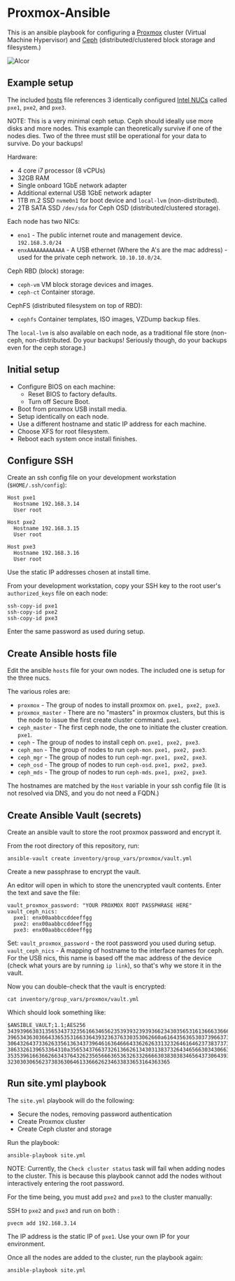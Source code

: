 # Proxmox-Ansible

This is an ansible playbook for configuring a [Proxmox](https://pve.proxmox.com) cluster (Virtual Machine
Hypervisor) and [Ceph](https://ceph.com/) (distributed/clustered block storage and filesystem.)

![Alcor](https://github.com/PlenusPyramis/proxmox-ansible/blob/images/images/alcor.gif?raw=true)

## Example setup

The included [hosts](inventory/hosts.yml) file references 3 identically configured [Intel
NUCs](https://ark.intel.com/content/www/us/en/ark/products/126140/intel-nuc-kit-nuc8i7beh.html)
called `pxe1`, `pxe2`, and `pxe3`.

NOTE: This is a very minimal ceph setup. Ceph should ideally use more disks and
more nodes. This example can theoretically survive if one of the nodes dies. Two
of the three must still be operational for your data to survive. Do your
backups!

Hardware:

 * 4 core i7 processor (8 vCPUs)
 * 32GB RAM
 * Single onboard 1GbE network adapter
 * Additional external USB 1GbE network adapter
 * 1TB m.2 SSD `nvme0n1` for boot device and `local-lvm` (non-distributed).
 * 2TB SATA SSD `/dev/sda` for Ceph OSD (distributed/clustered storage).

Each node has two NICs:

 * `eno1` - The public internet route and management device. `192.168.3.0/24`
 * `enxAAAAAAAAAAAA` - A USB ethernet (Where the A's are the mac address) - used
   for the private ceph network. `10.10.10.0/24`.

Ceph RBD (block) storage:

 * `ceph-vm` VM block storage devices and images.
 * `ceph-ct` Container storage.

CephFS (distributed filesystem on top of RBD):

 * `cephfs` Container templates, ISO images, VZDump backup files.

The `local-lvm` is also available on each node, as a traditional file store
(non-ceph, non-distributed. Do your backups! Seriously though, do your backups
even for the ceph storage.)

## Initial setup

* Configure BIOS on each machine:
  * Reset BIOS to factory defaults.
  * Turn off Secure Boot.
* Boot from proxmox USB install media.
* Setup identically on each node.
* Use a different hostname and static IP address for each machine.
* Choose XFS for root filesystem.
* Reboot each system once install finishes.

## Configure SSH

Create an ssh config file on your development workstation (`$HOME/.ssh/config`):

```
Host pxe1
  Hostname 192.168.3.14
  User root

Host pxe2
  Hostname 192.168.3.15
  User root

Host pxe3
  Hostname 192.168.3.16
  User root
```

Use the static IP addresses chosen at install time.

From your development workstation, copy your SSH key to the root user's `authorized_keys` file on each node:

```
ssh-copy-id pxe1
ssh-copy-id pxe2
ssh-copy-id pxe3
```

Enter the same password as used during setup.

## Create Ansible hosts file

Edit the ansible `hosts` file for your own nodes. The included one is setup for
the three nucs.

The various roles are:

 * `proxmox` - The group of nodes to install proxmox on. `pxe1, pxe2, pxe3`.
 * `proxmox_master` - There are no "masters" in proxmox clusters, but this is
   the node to issue the first create cluster command. `pxe1`.
 * `ceph_master` - The first ceph node, the one to initiate the cluster
   creation. `pxe1`.
 * `ceph` - The group of nodes to install ceph on. `pxe1, pxe2, pxe3`.
 * `ceph_mon` - The group of nodes to run `ceph-mon`. `pxe1, pxe2, pxe3`.
 * `ceph_mgr` - The group of nodes to run `ceph-mgr`. `pxe1, pxe2, pxe3`.
 * `ceph_osd` - The group of nodes to run `ceph-osd`. `pxe1, pxe2, pxe3`.
 * `ceph_mds` - The group of nodes to run `ceph-mds`. `pxe1, pxe2, pxe3`.


The hostnames are matched by the `Host` variable in your ssh config file (It is
not resolved via DNS, and you do not need a FQDN.)

## Create Ansible Vault (secrets)

Create an ansible vault to store the root proxmox password and encrypt it.

From the root directory of this repository, run:

```
ansible-vault create inventory/group_vars/proxmox/vault.yml
```

Create a new passphrase to encrypt the vault.

An editor will open in which to store the unencrypted vault contents. Enter the
text and save the file:

```
vault_proxmox_password: "YOUR PROXMOX ROOT PASSPHRASE HERE"
vault_ceph_nics:
  pxe1: enx00aabbccddeeffgg
  pxe2: enx00aabbccddeeffgg
  pxe3: enx00aabbccddeeffgg
```

Set:
 `vault_proxmox_password` - the root password you used during setup.
 `vault_ceph_nics` - A mapping of hostname to the interface names for ceph. For the USB nics, this name is based off the mac address of the device (check what yours are by running `ip link`), so that's why we store it in the vault.

Now you can double-check that the vault is encrypted:

```
cat inventory/group_vars/proxmox/vault.yml
```

Which should look something like:

```
$ANSIBLE_VAULT;1.1;AES256
34393966383135653437323561663465623539393239393662343035653161366633666365643065
3965343630366433653531663364393236376330353062660a616435636530373966373962663565
30643264373362633561363437396461636466643362626331323264616462373837373263616135
3863326139653364310a356534376637326136626134303138373264346566303430663661303537
35353961663662663437643262356566636536326332666630383038346564373064393538366334
3230303065623738363064613366626234633833653164363365
```

## Run site.yml playbook

The `site.yml` playbook will do the following:

 * Secure the nodes, removing password authentication
 * Create Proxmox cluster
 * Create Ceph cluster and storage

Run the playbook:

```
ansible-playbook site.yml
```

NOTE: Currently, the `Check cluster status` task will fail when adding nodes to
the cluster. This is because this playbook cannot add the nodes without
interactively entering the root password.

For the time being, you must add `pxe2` and `pxe3` to the cluster manually:

SSH to `pxe2` and `pxe3` and run on both :

```
pvecm add 192.168.3.14
```

The IP address is the static IP of `pxe1`. Use your own IP for your environment.

Once all the nodes are added to the cluster, run the playbook again:

```
ansible-playbook site.yml
```
